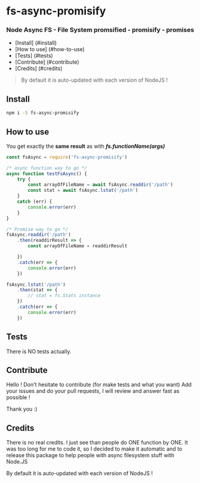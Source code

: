 # fs-async-promisify
### Node Async FS - File System promsified - promisify - promises

- [Install] (#install)
- [How to use] (#how-to-use)
- [Tests] (#tests)
- [Contribute] (#contribute)
- [Credits] (#credits)

> By default it is auto-updated with each version of NodeJS !

## Install

```sh
npm i -S fs-async-promisify
```

## How to use

You get exactly the **same result** as with ***fs.functionName(args)***

```js
const fsAsync = require('fs-async-promisify')

/* async function way to go */
async function testFsAsync() {
	try {
		const arrayOfFileName = await fsAsync.readdir('/path')
		const stat = await fsAsync.lstat('/path')
	}
	catch (err) {
		console.error(err)
	}
}

/* Promise way to go */
fsAsync.readdir('/path')
	.then(readdirResult => {
		const arrayOfFileName = readdirResult

	})
	.catch(err => {
		console.error(err)
	})

fsAsync.lstat('/path')
	.then(stat => {
		// stat = fs.Stats instance
	})
	.catch(err => {
		console.error(err)
	})

```

## Tests

There is NO tests actually. 

## Contribute

Hello ! Don't hesitate to contribute (for make tests and what you want)
Add your issues and do your pull requests, I will review and answer fast as possible !

Thank you :)

## Credits

There is no real credits. I just see than people do ONE function by ONE. It was too long for me to code it, so I decided to make it automatic and to release this package to help people with async filesystem stuff with Node.JS

By default it is auto-updated with each version of NodeJS !


